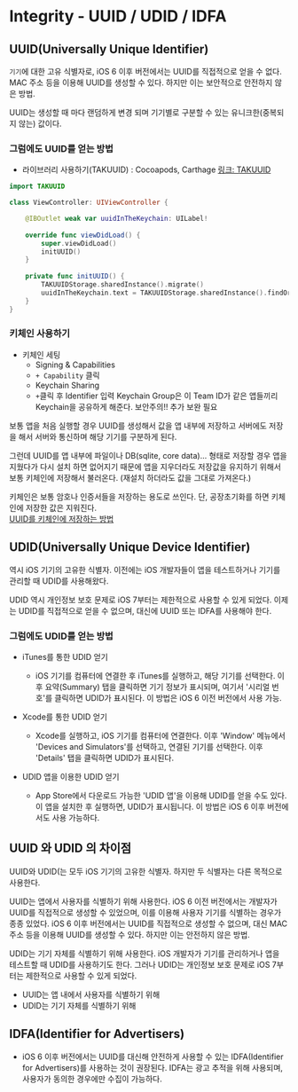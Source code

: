 # Integrity - UUID / UDID / IDFA

## UUID(Universally Unique Identifier)

`기기`에 대한 고유 식별자로, iOS 6 이후 버전에서는 UUID를 직접적으로 얻을 수 없다.
MAC 주소 등을 이용해 UUID를 생성할 수 있다. 하지만 이는 보안적으로 안전하지 않은 방법.

UUID는 생성할 때 마다 랜덤하게 변경 되며 기기별로 구분할 수 있는 유니크한(중복되지 않는) 값이다.

### 그럼에도 UUID를 얻는 방법
- 라이브러리 사용하기(TAKUUID) : Cocoapods, Carthage
[링크: TAKUUID](https://github.com/taka0125/TAKUUID)
```swift
import TAKUUID

class ViewController: UIViewController {

    @IBOutlet weak var uuidInTheKeychain: UILabel!
    
    override func viewDidLoad() {
        super.viewDidLoad()
        initUUID()
    }
    
    private func initUUID() {
        TAKUUIDStorage.sharedInstance().migrate()
        uuidInTheKeychain.text = TAKUUIDStorage.sharedInstance().findOrCreate()
    }
}
```

### 키체인 사용하기
- 키체인 세팅
    - Signing & Capabilities
    - `+ Capability` 클릭
    - Keychain Sharing
    - `+`클릭 후 Identifier 입력
    Keychain Group은 이 Team ID가 같은 앱들끼리 Keychain을 공유하게 해준다. 보안주의!!
    추가 보완 필요

보통 앱을 처음 실행할 경우 UUID를 생성해서 값을 앱 내부에 저장하고 서버에도 저장을 해서 서버와 통신하며 해당 기기를 구분하게 된다. 

그런데 UUID를 앱 내부에 파일이나 DB(sqlite, core data)... 형태로 저장할 경우 앱을 지웠다가 다시 설치 하면 없어지기 때문에 앱을 지우더라도 저장값을 유지하기 위해서 보통 키체인에 저장해서 불러온다. 
(재설치 하더라도 값을 그대로 가져온다.)

키체인은 보통 암호나 인증서들을 저장하는 용도로 쓰인다.
단, 공장초기화를 하면 키체인에 저장한 값은 지워진다.  
[UUID를 키체인에 저장하는 방법](http://webs.co.kr/index.php?mid=iphone&listStyle=gallery&document_srl=3319716)

## UDID(Universally Unique Device Identifier)

역시 iOS 기기의 고유한 식별자. 이전에는 iOS 개발자들이 앱을 테스트하거나 기기를 관리할 때 UDID를 사용해왔다.

UDID 역시 개인정보 보호 문제로 iOS 7부터는 제한적으로 사용할 수 있게 되었다. 이제는 UDID를 직접적으로 얻을 수 없으며, 대신에 UUID 또는 IDFA를 사용해야 한다.

### 그럼에도 UDID를 얻는 방법

- iTunes를 통한 UDID 얻기
    - iOS 기기를 컴퓨터에 연결한 후 iTunes를 실행하고, 해당 기기를 선택한다. 이후 요약(Summary) 탭을 클릭하면 기기 정보가 표시되며, 여기서 '시리얼 번호'를 클릭하면 UDID가 표시된다. 이 방법은 iOS 6 이전 버전에서 사용 가능.

- Xcode를 통한 UDID 얻기
    - Xcode를 실행하고, iOS 기기를 컴퓨터에 연결한다. 이후 'Window' 메뉴에서 'Devices and Simulators'를 선택하고, 연결된 기기를 선택한다. 이후 'Details' 탭을 클릭하면 UDID가 표시된다.

- UDID 앱을 이용한 UDID 얻기
    - App Store에서 다운로드 가능한 'UDID 앱'을 이용해 UDID를 얻을 수도 있다. 이 앱을 설치한 후 실행하면, UDID가 표시됩니다. 이 방법은 iOS 6 이후 버전에서도 사용 가능하다.


## UUID 와 UDID 의 차이점

UUID와 UDID(는 모두 iOS 기기의 고유한 식별자. 하지만 두 식별자는 다른 목적으로 사용한다.

UUID는 앱에서 사용자를 식별하기 위해 사용한다. iOS 6 이전 버전에서는 개발자가 UUID를 직접적으로 생성할 수 있었으며, 이를 이용해 사용자 기기를 식별하는 경우가 종종 있었다. iOS 6 이후 버전에서는 UUID를 직접적으로 생성할 수 없으며, 대신 MAC 주소 등을 이용해 UUID를 생성할 수 있다. 하지만 이는 안전하지 않은 방법.

UDID는 기기 자체를 식별하기 위해 사용한다. iOS 개발자가 기기를 관리하거나 앱을 테스트할 때 UDID를 사용하기도 한다. 그러나 UDID는 개인정보 보호 문제로 iOS 7부터는 제한적으로 사용할 수 있게 되었다.

- UUID는 앱 내에서 사용자를 식별하기 위해
- UDID는 기기 자체를 식별하기 위해



## IDFA(Identifier for Advertisers)

- iOS 6 이후 버전에서는 UUID를 대신해 안전하게 사용할 수 있는 IDFA(Identifier for Advertisers)를 사용하는 것이 권장된다. IDFA는 광고 추적을 위해 사용되며, 사용자가 동의한 경우에만 수집이 가능하다.
